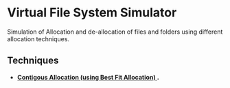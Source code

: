 # Virtual File System Simulator
Simulation of Allocation and de-allocation of files and folders using different allocation techniques. 

## Techniques
* **<a href="https://www.javatpoint.com/os-contiguous-allocation">Contigous Allocation (using Best Fit Allocation) </a>.**
